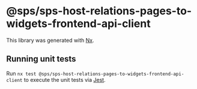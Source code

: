 # @sps/sps-host-relations-pages-to-widgets-frontend-api-client

This library was generated with [Nx](https://nx.dev).

## Running unit tests

Run `nx test @sps/sps-host-relations-pages-to-widgets-frontend-api-client` to execute the unit tests via [Jest](https://jestjs.io).
